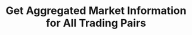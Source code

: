 ---
title: Get Aggregated Market Information for All Trading Pairs
position_number: 17
type: get
description: /future/market/v1/public/q/agg-tickers
parameters:
content_markdown: Note：This method does not require a signature.
left_code_blocks:
    -
        code_block: "public void getKLine() {\r\n\tString text = HttpUtil.get(URL + \"/data/api/future/market/v1/getKLine?market=btc_usdt&type=1min&since=0\");\r\n\tSystem.out.println(text);\r\n}"
        title: Java
        language: java
right_code_blocks:
    - code_block: |-
        {
          "error": {
            "code": "",
            "msg": ""
          },
          "msgInfo": "",
          "result": [
            {
              "a": "", //24h volume
              "ap": "", //ask price
              "bp": "", //bid price
              "c": "", //Latest price
              "h": "", //Highest price in 24 hours
              "i": "", //index price
              "l": "", //Lowest price in 24 hours
              "m": "", //mark price
              "o": "", //The first transaction price 24 hours ago
              "r": "", //24h price fluctuation limit
              "s": "", //Trading pair
              "t": 0, //Time
              "v": "" //24h Turnover
            }
          ],
          "returnCode": 0
        }
      title: Response
      language: json
---